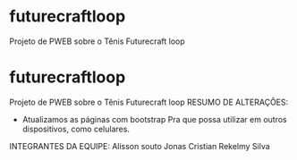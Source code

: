 # futurecraftloop
Projeto de PWEB sobre o Tênis Futurecraft loop
# futurecraftloop
Projeto de PWEB sobre o Tênis Futurecraft loop
RESUMO DE ALTERAÇÕES:

* Atualizamos as páginas com bootstrap
Pra que possa utilizar em outros dispositivos, como celulares.

INTEGRANTES DA EQUIPE:
Alisson souto
Jonas Cristian
Rekelmy Silva
